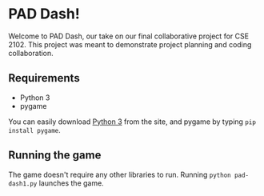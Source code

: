 # PAD Dash!

Welcome to PAD Dash, our take on our final collaborative project for CSE 2102. This project was meant to demonstrate project planning and coding collaboration.

## Requirements
- Python 3
- pygame

You can easily download [Python 3](https://www.python.org/downloads/) from the site, and pygame by typing `pip install pygame`.

## Running the game
The game doesn't require any other libraries to run. Running `python pad-dash1.py` launches the game.
